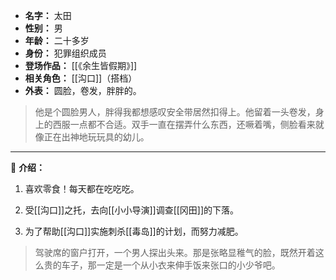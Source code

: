 
- **名字：** 太田
- **性别：** 男
- **年龄：** 二十多岁
- **身份：** 犯罪组织成员
- **登场作品：** [[《余生皆假期》]]
- **相关角色：** [[沟口]]（搭档）
- **外表：** 圆脸，卷发，胖胖的。

> 他是个圆脸男人，胖得我都想感叹安全带居然扣得上。他留着一头卷发，身上的西服一点都不合适。双手一直在摆弄什么东西，还噘着嘴，侧脸看来就像正在出神地玩玩具的幼儿。

---

🍔 **介绍：** 

1. 喜欢零食！每天都在吃吃吃。

2. 受[[沟口]]之托，去向[[小小导演]]调查[[冈田]]的下落。

3. 为了帮助[[沟口]]实施刺杀[[毒岛]]的计划，而努力减肥。

> 驾驶席的窗户打开，一个男人探出头来。那是张略显稚气的脸，既然开着这么贵的车子，那一定是一个从小衣来伸手饭来张口的小少爷吧。